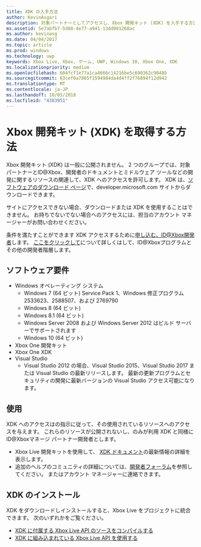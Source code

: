 ```yaml
---
title: XDK の入手方法
author: KevinAsgari
description: 対象パートナーとしてアクセスし、Xbox 開発キット (XDK) を入手する方法について説明します。
ms.assetid: 5e7abfb7-5d68-4e77-a941-13dd081268ac
ms.author: kevinasg
ms.date: 04/04/2017
ms.topic: article
ms.prod: windows
ms.technology: uwp
keywords: Xbox Live, Xbox, ゲーム, UWP, Windows 10, Xbox One, XDK
ms.localizationpriority: medium
ms.openlocfilehash: 604fcf1e77a1ca4666c14216be5c690362c9048b
ms.sourcegitcommit: 63cef0a7805f1594984da4d4ff2f76894f12d942
ms.translationtype: MT
ms.contentlocale: ja-JP
ms.lasthandoff: 10/05/2018
ms.locfileid: "4383951"
---
```

# <a name="how-to-get-the-xbox-development-kit-xdk"></a>Xbox 開発キット (XDK) を取得する方法

Xbox 開発キット (XDK) は一般に公開されません。 2 つのグループでは、対象パートナーとID@Xbox、開発者のドキュメントとミドルウェア ツールなどの開発に関するリソースの関連して、XDK へのアクセスを許可します。 XDK は、[ソフトウェアのダウンロード ページ](https://developer.microsoft.com/en-us/games/xbox/partner/resources-softwaredownloads)で、developer.microsoft.com サイトからダウンロードできます。

サイトにアクセスできない場合、ダウンロードまたは XDK を使用することはできません。 お持ちでないでない場合へのアクセスには、担当のアカウント マネージャーがお問い合わせください。

条件を満たすことができます XDK アクセスするために[申し込む、ID@Xbox開発者](https://www.xbox.com/en-us/Developers/id)します。
[ここをクリックして](../developer-program-overview.md)について詳しくはして、ID@Xboxプログラムとその他の開発者階層します。

## <a name="software-requirements"></a>ソフトウェア要件

- Windows オペレーティング システム
    - Windows 7 (64 ビット) Service Pack 1、Windows 修正プログラム 2533623、2588507、および 2769790
    - Windows 8 (64 ビット)
    - Windows 8.1 (64 ビット)
    - Windows Server 2008 および Windows Server 2012 はビルド サーバーでサポートされます
    - Windows 10 (64 ビット)
- Xbox One 開発キット
- Xbox One XDK
- Visual Studio
    - Visual Studio 2012 の場合、Visual Studio 2015、Visual Studio 2017 または Visual Studio の最新リリースします。 最新の更新プログラムとセキュリティの開発に最新バージョンの Visual Studio アクセス可能になります。

## <a name="use"></a>使用

XDK へのアクセスはの指示に従って、その使用されているリソースへのアクセスを与えます。 これらのリソースが公開されないし、のみが利用 XDK と同様にID@Xboxマネージ パートナー開発者とします。

- Xbox Live 開発キットを使用して、 [XDK ドキュメント](https://developer.microsoft.com/en-us/games/xbox/partner/development-documentation)の最新情報の詳細を表示します。
- 追加のヘルプのコミュニティの詳細については、[開発者フォーラム](https://forums.xboxlive.com/index.html)を参照してください。 またはアカウント マネージャーに連絡できます。

## <a name="install-the-xdk"></a>XDK のインストール

XDK をダウンロードしインストールすると、Xbox Live をプロジェクトに統合できます。  次のいずれかをご覧ください。
- [XDK に付属する Xbox Live API のソースをコンパイルする](compile-the-xdk-xbox-live-api-source.md)
- [XDK に組み込まれている Xbox Live API を使用する](using-xbox-live-apis-built-into-the-xdk.md)